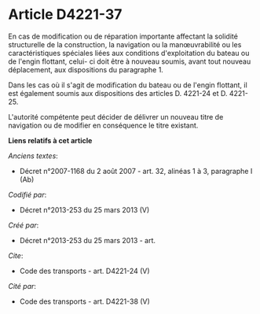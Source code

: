 # Article D4221-37

En cas de modification ou de réparation importante affectant la solidité structurelle de la construction, la navigation ou la
manœuvrabilité ou les caractéristiques spéciales liées aux conditions d'exploitation du bateau ou de l'engin flottant, celui-
ci doit être à nouveau soumis, avant tout nouveau déplacement, aux dispositions du paragraphe 1. 

Dans les cas où il s'agit de modification du bateau ou de l'engin flottant, il est également soumis aux dispositions des
articles D. 4221-24 et D. 4221-25. 

L'autorité compétente peut décider de délivrer un nouveau titre de navigation ou de modifier en conséquence le titre
existant.

**Liens relatifs à cet article**

_Anciens textes_:

  - Décret n°2007-1168 du 2 août 2007 - art. 32, alinéas 1 à 3, paragraphe I (Ab)

_Codifié par_:

  - Décret n°2013-253 du 25 mars 2013 (V)

_Créé par_:

  - Décret n°2013-253 du 25 mars 2013 - art.

_Cite_:

  - Code des transports - art. D4221-24 (V)

_Cité par_:

  - Code des transports - art. D4221-38 (V)
